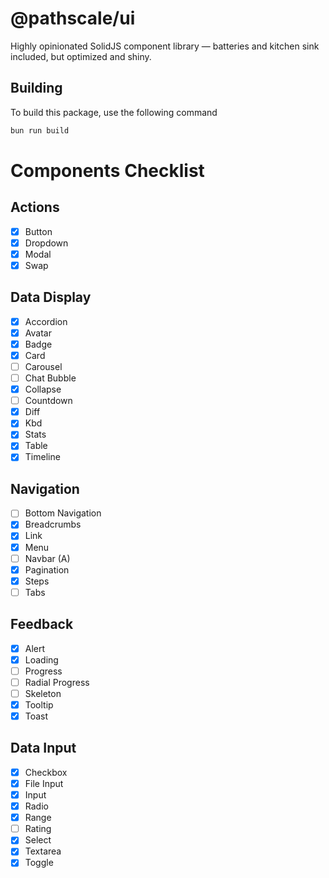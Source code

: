 # @pathscale/ui

Highly opinionated SolidJS component library — batteries and kitchen sink
included, but optimized and shiny.

## Building

To build this package, use the following command

```sh
bun run build
```

# Components Checklist

## Actions

- [x] Button
- [x] Dropdown
- [x] Modal
- [x] Swap

## Data Display

- [x] Accordion
- [x] Avatar
- [x] Badge
- [x] Card
- [ ] Carousel
- [ ] Chat Bubble
- [x] Collapse
- [ ] Countdown
- [x] Diff
- [x] Kbd
- [x] Stats
- [x] Table
- [x] Timeline

## Navigation

- [ ] Bottom Navigation
- [x] Breadcrumbs
- [x] Link
- [x] Menu
- [ ] Navbar (A)
- [x] Pagination
- [x] Steps
- [ ] Tabs

## Feedback

- [x] Alert
- [x] Loading
- [ ] Progress
- [ ] Radial Progress
- [ ] Skeleton
- [x] Tooltip
- [x] Toast

## Data Input

- [x] Checkbox
- [x] File Input
- [x] Input
- [x] Radio
- [x] Range
- [ ] Rating
- [x] Select
- [x] Textarea
- [x] Toggle
